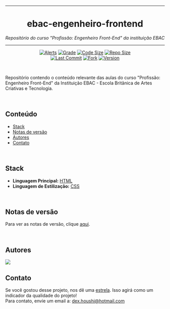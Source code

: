 <hr>
<h1 align="center">ebac-engenheiro-frontend</h1>
<p align=center><i align="center">Repositório do curso "Profissão: Engenheiro Front-End" da instituição EBAC</i></p>
<hr>

<div align="center">

<a href="">[![Alerts](https://img.shields.io/lgtm/alerts/github/dexdevlab/ebac-engenheiro-frontend)](https://github.com/dexdevlab/ebac-engenheiro-frontend) </a>
<a href="">[![Grade](https://img.shields.io/lgtm/grade/javascript/github/dexdevlab/ebac-engenheiro-frontend)](https://github.com/dexdevlab/ebac-engenheiro-frontend)</a>
<a href="">[![Code Size](https://img.shields.io/github/languages/code-size/dexdevlab/ebac-engenheiro-frontend)](https://github.com/dexdevlab/ebac-engenheiro-frontend)</a>
<a href="">[![Repo Size](https://img.shields.io/github/repo-size/dexdevlab/ebac-engenheiro-frontend)](https://github.com/dexdevlab/ebac-engenheiro-frontend)</a>
<br>
<a href="">[![Last Commit](https://img.shields.io/github/last-commit/dexdevlab/ebac-engenheiro-frontend)](https://github.com/dexdevlab/ebac-engenheiro-frontend) </a>
<a href="">[![Fork](https://img.shields.io/github/forks/dexdevlab/ebac-engenheiro-frontend)](https://github.com/dexdevlab/ebac-engenheiro-frontend/fork) </a>
<a href="">![Version](https://img.shields.io/badge/version-0.0.11-005bff) </a>

<br>

</div>

Repositório contendo o conteúdo relevante das aulas do curso "Profissão: Engenheiro Front-End" da Instituição EBAC - Escola Britânica de Artes Criativas e Tecnologia.

<br>

## Conteúdo

- [Stack](#stack)
- [Notas de versão](#notas-de-versão)
- [Autores](#autores)
- [Contato](#contato)

<br>

## Stack

- **Linguagem Principal:** [HTML](https://developer.mozilla.org/pt-BR/docs/Web/HTML)
- **Linguagem de Estilização:** [CSS](https://developer.mozilla.org/pt-BR/docs/Web/CSS)

<br>

## Notas de versão

Para ver as notas de versão, clique [aqui](https://github.com/frtechdev/flem-ppe-backend/blob/master/CHANGELOG.md).

<br>

## Autores

<a href="https://github.com/github/dexdevlab/ebac-engenheiro-frontend/graphs/contributors">
  <img src="https://contrib.rocks/image?repo=dexdevlab/ebac-engenheiro-frontend" />
</a>

<br>

## Contato

Se você gostou desse projeto, nos dê uma <a href="https://github.com/dexdevlab/ebac-engenheiro-frontend" data-icon="octicon-star" aria-label="Star dexdevlab/ebac-engenheiro-frontend on GitHub">estrela</a>. Isso agirá como um indicador da qualidade do projeto! <br>
Para contato, envie um email a: <a href="mailto:dex.houshi@hotmail.com">dex.houshi@hotmail.com</a>
